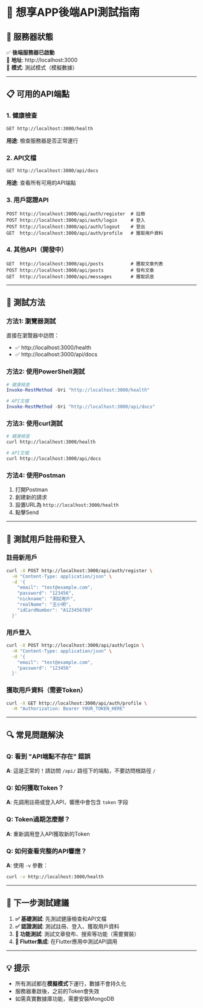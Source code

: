 # 🧪 想享APP後端API測試指南

## 🚀 服務器狀態
✅ **後端服務器已啟動**  
📍 **地址**: http://localhost:3000  
🔧 **模式**: 測試模式（模擬數據）  

---

## 📋 可用的API端點

### 1. 健康檢查
```
GET http://localhost:3000/health
```
**用途**: 檢查服務器是否正常運行

### 2. API文檔
```
GET http://localhost:3000/api/docs
```
**用途**: 查看所有可用的API端點

### 3. 用戶認證API
```
POST http://localhost:3000/api/auth/register  # 註冊
POST http://localhost:3000/api/auth/login     # 登入
POST http://localhost:3000/api/auth/logout    # 登出
GET  http://localhost:3000/api/auth/profile   # 獲取用戶資料
```

### 4. 其他API（開發中）
```
GET  http://localhost:3000/api/posts          # 獲取文章列表
POST http://localhost:3000/api/posts          # 發布文章
GET  http://localhost:3000/api/messages       # 獲取訊息
```

---

## 🧪 測試方法

### 方法1: 瀏覽器測試
直接在瀏覽器中訪問：
- ✅ http://localhost:3000/health
- ✅ http://localhost:3000/api/docs

### 方法2: 使用PowerShell測試
```powershell
# 健康檢查
Invoke-RestMethod -Uri "http://localhost:3000/health"

# API文檔
Invoke-RestMethod -Uri "http://localhost:3000/api/docs"
```

### 方法3: 使用curl測試
```bash
# 健康檢查
curl http://localhost:3000/health

# API文檔
curl http://localhost:3000/api/docs
```

### 方法4: 使用Postman
1. 打開Postman
2. 創建新的請求
3. 設置URL為 `http://localhost:3000/health`
4. 點擊Send

---

## 📱 測試用戶註冊和登入

### 註冊新用戶
```bash
curl -X POST http://localhost:3000/api/auth/register \
  -H "Content-Type: application/json" \
  -d '{
    "email": "test@example.com",
    "password": "123456",
    "nickname": "測試用戶",
    "realName": "王小明",
    "idCardNumber": "A123456789"
  }'
```

### 用戶登入
```bash
curl -X POST http://localhost:3000/api/auth/login \
  -H "Content-Type: application/json" \
  -d '{
    "email": "test@example.com",
    "password": "123456"
  }'
```

### 獲取用戶資料（需要Token）
```bash
curl -X GET http://localhost:3000/api/auth/profile \
  -H "Authorization: Bearer YOUR_TOKEN_HERE"
```

---

## 🔍 常見問題解決

### Q: 看到 "API端點不存在" 錯誤
**A**: 這是正常的！請訪問 `/api/` 路徑下的端點，不要訪問根路徑 `/`

### Q: 如何獲取Token？
**A**: 先調用註冊或登入API，響應中會包含 `token` 字段

### Q: Token過期怎麼辦？
**A**: 重新調用登入API獲取新的Token

### Q: 如何查看完整的API響應？
**A**: 使用 `-v` 參數：
```bash
curl -v http://localhost:3000/health
```

---

## 🎯 下一步測試建議

1. **✅ 基礎測試**: 先測試健康檢查和API文檔
2. **✅ 認證測試**: 測試註冊、登入、獲取用戶資料
3. **🔄 功能測試**: 測試文章發布、搜索等功能（需要實裝）
4. **📱 Flutter集成**: 在Flutter應用中測試API調用

---

## 💡 提示

- 所有測試都在**模擬模式**下運行，數據不會持久化
- 服務器重啟後，之前的Token會失效
- 如需真實數據庫功能，需要安裝MongoDB



